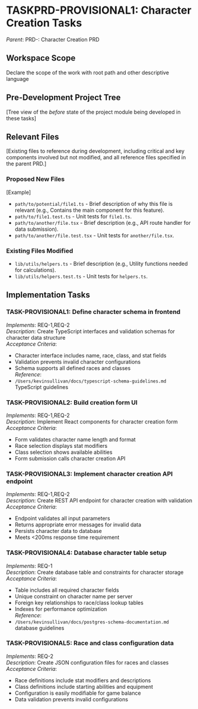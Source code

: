  # TASKPRD-PROVISIONAL1: Character Creation Tasks

*Parent*: PRD-<id>: Character Creation PRD  

## Workspace Scope
Declare the scope of the work with root path and other descriptive language

## Pre-Development Project Tree
[Tree view of the *before* state of the project module being developed in these tasks]

## Relevant Files
[Existing files to reference during development, including critical and key components involved but not modified, and all reference files specified in the parent PRD.]

### Proposed New Files
[Example]
- `path/to/potential/file1.ts` - Brief description of why this file is relevant (e.g., Contains the main component for this feature).
- `path/to/file1.test.ts` - Unit tests for `file1.ts`.
- `path/to/another/file.tsx` - Brief description (e.g., API route handler for data submission).
- `path/to/another/file.test.tsx` - Unit tests for `another/file.tsx`.
### Existing Files Modified
- `lib/utils/helpers.ts` - Brief description (e.g., Utility functions needed for calculations).
- `lib/utils/helpers.test.ts` - Unit tests for `helpers.ts`.

## Implementation Tasks

### TASK-PROVISIONAL1: Define character schema in frontend
*Implements*: REQ-1,REQ-2  
*Description*: Create TypeScript interfaces and validation schemas for character data structure  
*Acceptance Criteria*:
- Character interface includes name, race, class, and stat fields  
- Validation prevents invalid character configurations  
- Schema supports all defined races and classes  
*Reference*:
- `/Users/kevinsullivan/docs/typescript-schema-guidelines.md` TypeScript guidelines

### TASK-PROVISIONAL2: Build creation form UI
*Implements*: REQ-1,REQ-2  
*Description*: Implement React components for character creation form  
*Acceptance Criteria*: 
- Form validates character name length and format  
- Race selection displays stat modifiers  
- Class selection shows available abilities  
- Form submission calls character creation API  

### TASK-PROVISIONAL3: Implement character creation API endpoint
*Implements*: REQ-1,REQ-2  
*Description*: Create REST API endpoint for character creation with validation  
*Acceptance Criteria*:
- Endpoint validates all input parameters  
- Returns appropriate error messages for invalid data  
- Persists character data to database  
- Meets <200ms response time requirement  

### TASK-PROVISIONAL4: Database character table setup
*Implements*: REQ-1  
*Description*: Create database table and constraints for character storage  
*Acceptance Criteria*:
- Table includes all required character fields  
- Unique constraint on character name per server  
- Foreign key relationships to race/class lookup tables  
- Indexes for performance optimization  
*Reference*:
- `/Users/kevinsullivan/docs/postgres-schema-documentation.md` database guidelines

### TASK-PROVISIONAL5: Race and class configuration data
*Implements*: REQ-2  
*Description*: Create JSON configuration files for races and classes  
*Acceptance Criteria*:
- Race definitions include stat modifiers and descriptions  
- Class definitions include starting abilities and equipment  
- Configuration is easily modifiable for game balance  
- Data validation prevents invalid configurations  
